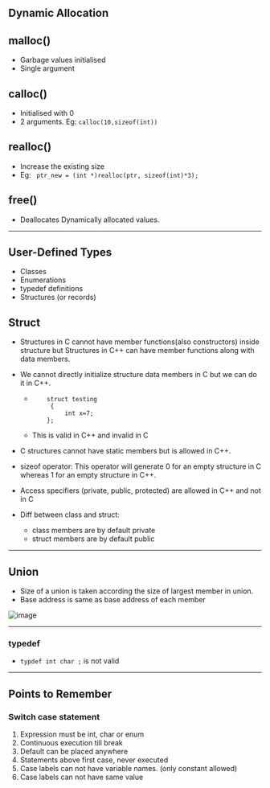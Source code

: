 ## Dynamic Allocation

## malloc()

- Garbage values initialised
- Single argument

## calloc()

- Initialised with 0
- 2 arguments. Eg: `calloc(10,sizeof(int))`

## realloc()

- Increase the existing size
- Eg: ` ptr_new = (int *)realloc(ptr, sizeof(int)*3);`

## free()

- Deallocates Dynamically allocated values.

---
## User-Defined Types

- Classes
- Enumerations
- typedef definitions
- Structures (or records)

## Struct

- Structures in C cannot have member functions(also constructors) inside structure but Structures in C++ can have member functions along with data members.
- We cannot directly initialize structure data members in C but we can do it in C++.

  - ```
        struct testing
         {
             int x=7;
        };
     ```
  - This is valid in C++ and invalid in C
- C structures cannot have static members but is allowed in C++.
- sizeof operator: This operator will generate 0 for an empty structure in C whereas 1 for an empty structure in C++.
- Access specifiers (private, public, protected) are allowed in C++ and not in C
- Diff between class and struct:
  - class members are by default private
  - struct members are by default public

---

## Union

- Size of a union is taken according the size of largest member in union.
- Base address is same as base address of each member

 ![image](https://user-images.githubusercontent.com/43994542/104040792-1c1ae600-51fe-11eb-8182-692b34ea0f78.PNG)

---
### typedef
- `typdef int char ;` is not valid
---
## Points to Remember
###  Switch case statement 
1. Expression must be int, char or enum
1. Continuous execution till break
1. Default can be placed anywhere
1. Statements above first case, never executed
1. Case labels can not have variable names. (only constant allowed)
1. Case labels can not have same value